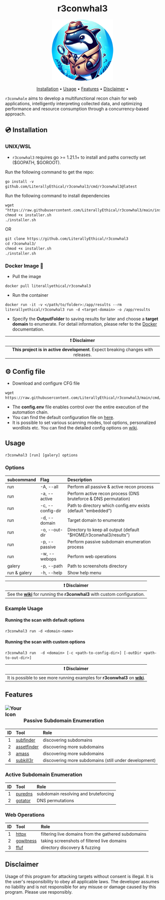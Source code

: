 <div align="center">
  <h1>r3conwhal3</h1>
</div>

<p align="center">
  <img src="assets/images/r3conwhal3.png" alt="r3conwhal3 Logo" class="img-circle" width=200 height=200>
</p>

<p align="center">
  <a href="#installation">Installation</a> •
  <a href="#usage">Usage</a> •
  <a href="#features">Features</a> •
  <a href="#disclaimer">Disclaimer</a> •
</p>

`r3conwhale` aims to develop a multifunctional recon chain for web applications, intelligently interpreting collected data, and optimizing performance and resource consumption through a concurrency-based approach.

## 💿 Installation

### UNIX/WSL

- `r3conwhal3` requires go >= 1.21.1+ to install and paths correctly set ($GOPATH, $GOROOT).

Run the following command to get the repo:

```
go install -v github.com/LiterallyEthical/r3conwhal3/cmd/r3conwhal3@latest
```

Run the following command to install dependencies

```
wget "https://raw.githubusercontent.com/LiterallyEthical/r3conwhal3/main/installer.sh"
chmod +x installer.sh
./installer.sh
```

OR

```
git clone https://github.com/LiterallyEthical/r3conwhal3
cd r3conwhal3/
chmod +x installer.sh
./installer.sh
```

### Docker Image 🐳

- Pull the image

```
docker pull literallyethical/r3conwhal3
```

- Run the container

```
docker run -it -v </path/to/folder>:/app/results --rm literallyethical/r3conwhal3 run -d <target-domain> -o /app/results
```

- Specify the **OutputFolder** to saving results for later and choose a **target domain** to enumerate. For detail information, please refer to the [Docker](https://hub.docker.com/r/literallyethical/r3conwhal3) documentation.

<div align="center">
  
| :exclamation:  **Disclaimer**  |
|:-------------------:|
| **This project is in active development**. Expect breaking changes with releases. |

</div>

## ⚙️ Config file

- Download and configure CFG file

```
wget https://raw.githubusercontent.com/LiterallyEthical/r3conwhal3/main/cmd/r3conwhal3/docs/config.env
```

- The **config.env** file enables control over the entire execution of the automation chain.
- You can find the default configuration file on [here](https://github.com/LiterallyEthical/r3conwhal3/blob/main/cmd/r3conwhal3/docs/config.env).
- It is possible to set various scanning modes, tool options, personalized wordlists etc. You can find the detailed config options on [wiki](https://github.com/LiterallyEthical/r3conwhal3/wiki/0x02%E2%80%90Configuration-File).

## Usage

```
r3conwhal3 [run] [galery] options
```

### Options

| subcommand   | Flag             | Description                                                       |
| :----------- | :--------------- | :---------------------------------------------------------------- |
| run          | -A, --all        | Perform all passive & active recon process                        |
| run          | -a, --active     | Perform active recon process (DNS bruteforce & DNS permutation)   |
| run          | -c, --config-dir | Path to directory which config.env exists (default "embedded")    |
| run          | -d, --domain     | Target domain to enumerate                                        |
| run          | -o, --out-dir    | Directory to keep all output (default "$HOME/r3conwhal3/results") |
| run          | -p, --passive    | Perform passive subdomain enumeration process                     |
| run          | -w, --webops     | Perform web operations                                            |
| galery       | -p, --path       | Path to screenshots directory                                     |
| run & galery | -h, --help       | Show help menu                                                    |

<div align="center">

|                                                   :exclamation: **Disclaimer**                                                    |
| :-------------------------------------------------------------------------------------------------------------------------------: |
| See the [**wiki**](https://github.com/LiterallyEthical/r3conwhal3/wiki) for running the **r3conwhal3** with custom configuration. |

</div>

### Example Usage

#### Running the scan with default options

```
r3conwhal3 run -d <domain-name>
```

#### Running the scan with custom options

```
r3conwhal3 run  -d <domain> [-c <path-to-config-dir>] [-outDir <path-to-out-dir>]
```

<div align="center">

|                                                             :exclamation: **Disclaimer**                                                              |
| :---------------------------------------------------------------------------------------------------------------------------------------------------: |
| It is possible to see more running examples for **r3conwhal3** on [**wiki**](https://github.com/LiterallyEthical/r3conwhal3/wiki/0x01%E2%80%90Usage). |

</div>

## Features

### <div style="position: relative; display: flex; align-items: flex-end;"><img src="assets/images/inspector_gadget.ico" alt="Your Icon" width="60" height="60"> Passive Subdomain Enumeration

| ID  | Tool                                                                      | Role                                                  |
| :-: | :------------------------------------------------------------------------ | :---------------------------------------------------- |
|  1  | [subfinder](https://github.com/projectdiscovery/subfinder)                | discovering subdomains                                |
|  2  | [assetfinder](https://github.com/tomnomnom/assetfinder)                   | discovering more subdomains                           |
|  3  | [amass](https://github.com/owasp-amass/amass)                             | discovering more subdomains                           |
|  4  | [subkill3r](https://github.com/LiterallyEthical/r3conwhal3/pkg/subkill3r) | discovering more subdomains (still under development) |

### Active Subdomain Enumeration

| ID  | Tool                                           | Role                                 |
| :-: | :--------------------------------------------- | :----------------------------------- |
|  1  | [puredns](https://github.com/d3mondev/puredns) | subdomain resolving and bruteforcing |
|  2  | [gotator](https://github.com/Josue87/gotator)  | DNS permutations                     |

### Web Operations

| ID  | Tool                                                           | Role                                                |
| :-: | :------------------------------------------------------------- | :-------------------------------------------------- |
|  1  | [httpx](https://github.com/projectdiscovery/httpx/tree/v1.3.7) | filtering live domains from the gathered subdomains |
|  2  | [gowitness](https://github.com/sensepost/gowitness)            | taking screenshots of filtered live domains         |
|  3  | [ffuf](https://github.com/ffuf/ffuf)                           | directory discovery & fuzzing                       |

## Disclaimer

Usage of this program for attacking targets without consent is illegal. It is the user's responsibility to obey all applicable laws. The developer assumes no liability and is not responsible for any misuse or damage caused by this program. Please use responsibly.
